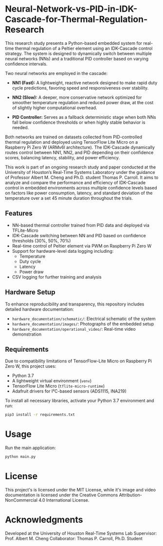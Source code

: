 # Neural-Network-vs-PID-in-IDK-Cascade-for-Thermal-Regulation-Research

This research study presents a Python-based embedded system for real-time thermal regulation of a Peltier element using an IDK-Cascade control strategy. The system is designed to dynamically switch between multiple neural networks (NNs) and a traditional PID controller based on varying confidence intervals.

Two neural networks are employed in the cascade:

- **NN1 (Fast):** A lightweight, reactive network designed to make rapid duty cycle predictions, favoring speed and responsiveness over stability.
- **NN2 (Slow):** A deeper, more conservative network optimized for smoother temperature regulation and reduced power draw, at the cost of slightly higher computational overhead.

- **PID Controller:** Serves as a fallback deterministic stage when both NNs fall below confidence thresholds or when highly stable behavior is needed.

Both networks are trained on datasets collected from PID-controlled thermal regulation and deployed using TensorFlow Lite Micro on a Raspberry Pi Zero W (ARMv6l architecture). The IDK-Cascade dynamically routes control between NN1, NN2, and PID depending on their confidence scores, balancing latency, stability, and power efficiency.

This work is part of an ongoing research study and paper conducted at the University of Houston’s Real-Time Systems Laboratory under the guidance of Professor Albert M. Cheng and Ph.D. student Thomas P. Carroll. It aims to analyze and compare the performance and efficiency of IDK-Cascade control in embedded environments across multiple confidence levels based on factors like power consumption, latency, and standard deviation of the temperature over a set 45 minute duration throughout the trials.

## Features

- NN-based thermal controller trained from PID data and deployed via TFLite-Micro
- IDK-Cascade switching between NN and PID based on confidence thresholds (30%, 50%, 70%)
- Real-time control of Peltier element via PWM on Raspberry Pi Zero W
- Support for hardware-level data logging including:
  - Temperature
  - Duty cycle
  - Latency
  - Power draw
- CSV logging for further training and analysis

## Hardware Setup

To enhance reproducibility and transparency, this repository includes detailed hardware documentation:

- `hardware_documentation/schematic/`: Electrical schematic of the system
- `hardware_documentation/images/`: Photographs of the embedded setup
- `hardware_documentation/operational_video/`: Real-time video demonstration

## Requirements

Due to compatibility limitations of TensorFlow-Lite Micro on Raspberry Pi Zero W, this project uses:

- Python 3.7
- A lightweight virtual environment (`venv`)
- TensorFlow Lite Micro (`tflite-micro-runtime`)
- Adafruit drivers for I²C-based sensors (ADS1115, INA219)

To install all necessary libraries, activate your Python 3.7 environment and run:

``` bash
pip3 install -r requirements.txt
```
# Usage
Run the main application:
```bash
python main.py
```

# License
This project's is licensed under the MIT License, while it's image and video documentation is licensed under the Creative Commons Attribution-NonCommercial 4.0 International License.

# Acknowledgments
Developed at the University of Houston Real-Time Systems Lab
Supervisor: Prof. Albert M. Cheng
Collaborator: Thomas P. Carroll, Ph.D. Student
